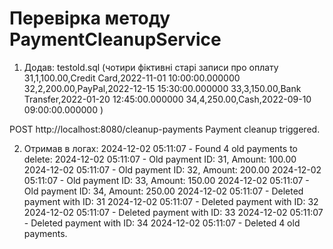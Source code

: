 # Перевірка методу PaymentCleanupService

1. Додав: testold.sql (чотири фіктивні старі записи про оплату 
    31,1,100.00,Credit Card,2022-11-01 10:00:00.000000
   32,2,200.00,PayPal,2022-12-15 15:30:00.000000
   33,3,150.00,Bank Transfer,2022-01-20 12:45:00.000000
   34,4,250.00,Cash,2022-09-10 09:00:00.000000
   )

POST  http://localhost:8080/cleanup-payments
Payment cleanup triggered.

2. Отримав в логах:
   2024-12-02 05:11:07 - Found 4 old payments to delete:
   2024-12-02 05:11:07 - Old payment ID: 31, Amount: 100.00
   2024-12-02 05:11:07 - Old payment ID: 32, Amount: 200.00
   2024-12-02 05:11:07 - Old payment ID: 33, Amount: 150.00
   2024-12-02 05:11:07 - Old payment ID: 34, Amount: 250.00
   2024-12-02 05:11:07 - Deleted payment with ID: 31
   2024-12-02 05:11:07 - Deleted payment with ID: 32
   2024-12-02 05:11:07 - Deleted payment with ID: 33
   2024-12-02 05:11:07 - Deleted payment with ID: 34
   2024-12-02 05:11:07 - Deleted 4 old payments.
